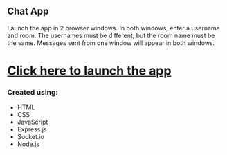 ## Chat App

Launch the app in 2 browser windows. In both windows, enter a username and room. The usernames must be different, but the room name must be the same. Messages sent from one window will appear in both windows.

# [Click here to launch the app](https://io-project-kqna.onrender.com)

### Created using:

- HTML
- CSS
- JavaScript
- Express.js
- Socket.io
- Node.js
